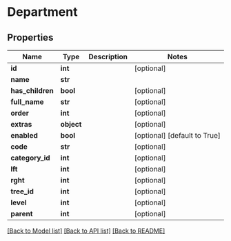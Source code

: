 # Department

## Properties
Name | Type | Description | Notes
------------ | ------------- | ------------- | -------------
**id** | **int** |  | [optional] 
**name** | **str** |  | 
**has_children** | **bool** |  | [optional] 
**full_name** | **str** |  | [optional] 
**order** | **int** |  | [optional] 
**extras** | **object** |  | [optional] 
**enabled** | **bool** |  | [optional] [default to True]
**code** | **str** |  | [optional] 
**category_id** | **int** |  | [optional] 
**lft** | **int** |  | [optional] 
**rght** | **int** |  | [optional] 
**tree_id** | **int** |  | [optional] 
**level** | **int** |  | [optional] 
**parent** | **int** |  | [optional] 

[[Back to Model list]](../README.md#documentation-for-models) [[Back to API list]](../README.md#documentation-for-api-endpoints) [[Back to README]](../README.md)

